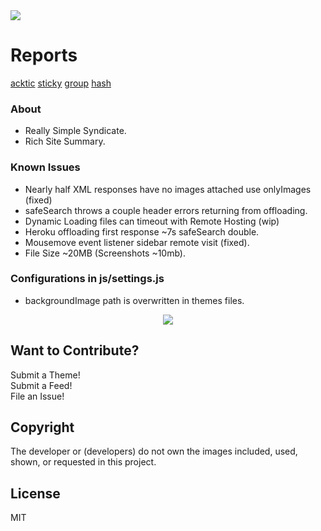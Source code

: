 <img src='https://img.shields.io/github/license/acktic/acktic.github.io?style=social'>

# Reports

<a href='https://gtmetrix.com/reports/acktic.github.io/yQt0KBqs/' target='_blank'>acktic</a> <a href='https://gtmetrix.com/reports/acktic.github.io/G8TwQuC2/' target='_blank'>sticky</a> <a href='https://gtmetrix.com/reports/acktic.github.io/4Sw9uKJI/' target='_blank'>group</a> <a href='https://gtmetrix.com/reports/acktic.github.io/A8CjCoWS/' target='_blank'>hash</a>

### About
  - Really Simple Syndicate.
  - Rich Site Summary.

### Known Issues

* Nearly half XML responses have no images attached use onlyImages (fixed)
* safeSearch throws a couple header errors returning from offloading.
* Dynamic Loading files can timeout with Remote Hosting (wip)
* Heroku offloading first response ~7s safeSearch double.
* Mousemove event listener sidebar remote visit (fixed).
* File Size ~20MB (Screenshots ~10mb).

### Configurations in js/settings.js

* backgroundImage path is overwritten in themes files.

<p align='center'><img src='screenshots/Preview.gif'></p>

Want to Contribute?
----

Submit a Theme!<br>
Submit a Feed!<br>
File an Issue!<br>

Copyright
----

The developer or (developers) do not own the images included, used, shown, or requested in this project.

License
----

MIT
